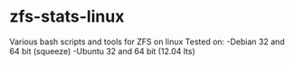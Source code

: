 zfs-stats-linux
===============

Various bash scripts and tools for ZFS on linux 
Tested on:
-Debian 32 and 64 bit (squeeze)
-Ubuntu 32 and 64 bit (12.04 lts)
